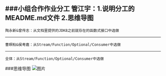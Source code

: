 ###小组合作作业分工
    管江宇：1.说明分工的MEADME.md文件
           2.思维导图
---
    陶永新&曾传志：从文档里提供的JDK8之前就存在的函数式接口中选做
---
    曹暝桕&侯粤嘉：从Stream/Function/Optional/Consumer中选做
---
    全体：从Stream/Function/Optional/Consumer中选做
###思维导图
![图片](https://uploader.shimo.im/f/kS2XwlBmkUMdqiap.jpg!thumbnail)
